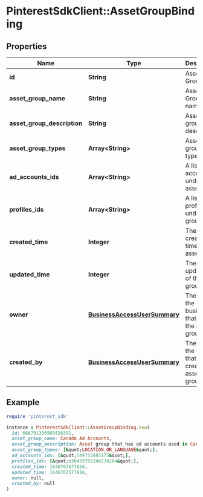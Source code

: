 # PinterestSdkClient::AssetGroupBinding

## Properties

| Name | Type | Description | Notes |
| ---- | ---- | ----------- | ----- |
| **id** | **String** | Asset Group ID. | [optional] |
| **asset_group_name** | **String** | Asset Group name | [optional] |
| **asset_group_description** | **String** | Asset group description | [optional] |
| **asset_group_types** | **Array&lt;String&gt;** | Asset group types | [optional] |
| **ad_accounts_ids** | **Array&lt;String&gt;** | A list of ad account IDs under the asset group | [optional] |
| **profiles_ids** | **Array&lt;String&gt;** | A list of profile IDs under asset group | [optional] |
| **created_time** | **Integer** | The creation time of the asset group | [optional] |
| **updated_time** | **Integer** | The last update time of the asset group | [optional] |
| **owner** | [**BusinessAccessUserSummary**](BusinessAccessUserSummary.md) | The data of the business that owns the asset group. | [optional] |
| **created_by** | [**BusinessAccessUserSummary**](BusinessAccessUserSummary.md) | The data of the user that created the asset group. | [optional] |

## Example

```ruby
require 'pinterest_sdk'

instance = PinterestSdkClient::AssetGroupBinding.new(
  id: 666791336903426391,
  asset_group_name: Canada Ad Accounts,
  asset_group_description: Asset group that has ad accounts used in Canada,
  asset_group_types: [&quot;LOCATION_OR_LANGUAGE&quot;],
  ad_accounts_ids: [&quot;549755885175&quot;],
  profiles_ids: [&quot;630433785246278264&quot;],
  created_time: 1646767577816,
  updated_time: 1646767577816,
  owner: null,
  created_by: null
)
```

